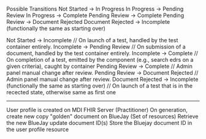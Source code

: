 Possible Transitions
Not Started -> In Progress
In Progress -> Pending Review
In Progress -> Complete
Pending Review -> Complete
Pending Review -> Document Rejected
Document Rejected -> Incomplete (functionally the same as starting over)


Not Started -> Incomplete // On launch of a test, handled by the test container entirely.
Incomplete -> Pending Review // On submission of a document, handled by the test container entirely.
Incomplete -> Complete // On completion of a test, emitted by the component (e.g., search edrs on a given criteria), caught by container
Pending Review -> Complete // Admin panel manual change after review.
Pending Review -> Document Rejected // Admin panel manual change after review.
Document Rejected -> Incomplete (functionally the same as starting over) // On launch of a test that is in the recected state, otherwise same as first one



---
User profile is created on MDI FHIR Server (Practitioner)
On generation, create new copy "golden" document on BlueJay (Set of resources)
Retrieve the new BlueJay update document ID(s)
Store the Bluejay document ID in the user profile resource
